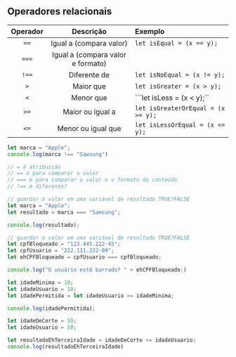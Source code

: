## Operadores relacionais
|Operador|Descrição|Exemplo|
|:---:|:---:|:---|
|``==``|Igual a (compara valor)|``let isEqual = (x == y);``|
|``===``|Igual a (compara valor e formato)|
|``!==``|Diferente de|``let isNoEqual = (x != y);``|
|``>``|Maior que|``let isGreater = (x > y);``|
|``<``|Menor que|```let isLess = (x < y);``|
|``>=``|Maior ou igual a|``let isGreaterOrEqual = (x >= y);``|
|``<=``|Menor ou igual que|``let isLessOrEqual = (x <= y);``|

```javascript
let marca = "Apple";
console.log(marca !== "Sawsung")

// = é atribuição
// == é para comparar o valor
// === é para comparar o valor e o formato do conteúdo
// !== é diferente?
```

```javascript
// guardar o valor em uma variável de resultado TRUE?FALSE
let marca = "Apple";
let resultado = marca === "Samsung";

console.log(resultado);
```

```javascript
// guardar o valor em uma variável de resultado TRUE?FALSE
let cpfBloqueado = "123.445.222-45";
let cpfUsuario = "222.111.222-09";
let ehCPFBloqueado = cpfUsuario === cpfBloqueado;

console.log("O usuário está barrado? " + ehCPFBloqueado;)
```

```javascript
let idadeMinima = 18;
let idadeUsuario = 18;
let idadePermitida = let idadeUsuario >= idadeMinima;

console.log(idadePermitida);
```

```javascript
let idadeDeCorte = 50;
let idadeUsuario = 50;

let resultadoEhTerceiraIdade = idadeDeCorte <= idadeUsuario;
console.log(resultadoEhTerceiraIdade)
```